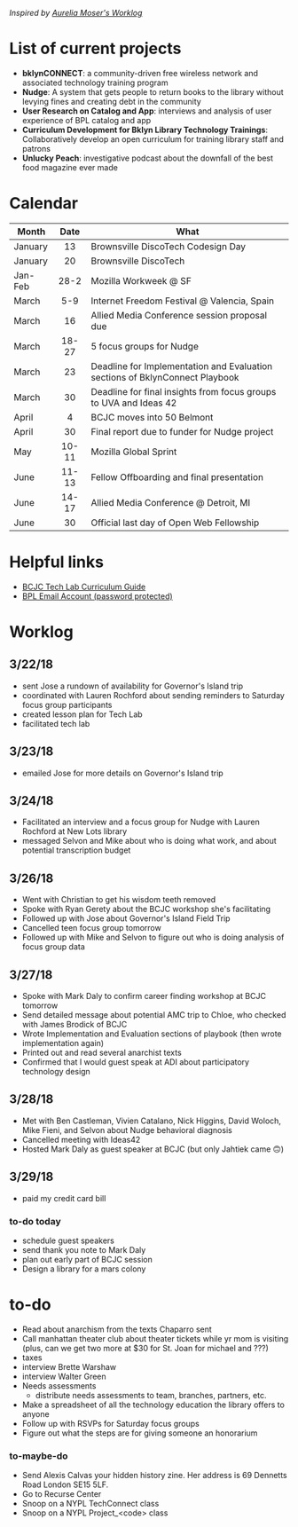 _Inspired by [Aurelia Moser's Worklog](https://github.com/auremoser/mozsci/blob/master/log/worklog.md)_

# List of current projects 
- **bklynCONNECT**: a community-driven free wireless network and associated technology training program
- **Nudge**: A system that gets people to return books to the library without levying fines and creating debt in the community
- **User Research on Catalog and App**: interviews and analysis of user experience of BPL catalog and app
- **Curriculum Development for Bklyn Library Technology Trainings**: Collaboratively develop an open curriculum for training library staff and patrons
- **Unlucky Peach**: investigative podcast about the downfall of the best food magazine ever made

# Calendar
| Month		| Date 	| What |
| --------- | :---: | -----|
| January 	| 13	| Brownsville DiscoTech Codesign Day |
| January	| 20	| Brownsville DiscoTech |
| Jan-Feb	| 28-2	| Mozilla Workweek @ SF |
| March		| 5-9	| Internet Freedom Festival @ Valencia, Spain |
| March 	| 16	| Allied Media Conference session proposal due |
| March		| 18-27	| 5 focus groups for Nudge |
| March		| 23	| Deadline for Implementation and Evaluation sections of BklynConnect Playbook |
| March		| 30	| Deadline for final insights from focus groups to UVA and Ideas 42 |
| April		| 4		| BCJC moves into 50 Belmont |
| April		| 30	| Final report due to funder for Nudge project |
| May		| 10-11	| Mozilla Global Sprint |
| June		| 11-13	| Fellow Offboarding and final presentation |
| June		| 14-17	| Allied Media Conference @ Detroit, MI |
| June		| 30	| Official last day of Open Web Fellowship |

# Helpful links
- [BCJC Tech Lab Curriculum Guide](https://docs.google.com/document/d/1sZLhq8VYMmUQGTuuZ0I7k-LEnMXuVUUwcUOOeXRQPus/edit?usp=sharing)
- [BPL Email Account (password protected)](https://owa.bklynlibrary.org/owa/#)

# Worklog

## 3/22/18
- sent Jose a rundown of availability for Governor's Island trip
- coordinated with Lauren Rochford about sending reminders to Saturday focus group participants
- created lesson plan for Tech Lab
- facilitated tech lab

## 3/23/18
- emailed Jose for more details on Governor's Island trip

## 3/24/18
- Facilitated an interview and a focus group for Nudge with Lauren Rochford at New Lots library
- messaged Selvon and Mike about who is doing what work, and about potential transcription budget

## 3/26/18
- Went with Christian to get his wisdom teeth removed
- Spoke with Ryan Gerety about the BCJC workshop she's facilitating
- Followed up with Jose about Governor's Island Field Trip
- Cancelled teen focus group tomorrow
- Followed up with Mike and Selvon to figure out who is doing analysis of focus group data

## 3/27/18
- Spoke with Mark Daly to confirm career finding workshop at BCJC tomorrow
- Send detailed message about potential AMC trip to Chloe, who checked with James Brodick of BCJC
- Wrote Implementation and Evaluation sections of playbook (then wrote implementation again)
- Printed out and read several anarchist texts
- Confirmed that I would guest speak at ADI about participatory technology design

## 3/28/18
- Met with Ben Castleman, Vivien Catalano, Nick Higgins, David Woloch, Mike Fieni, and Selvon about Nudge behavioral diagnosis
- Cancelled meeting with Ideas42
- Hosted Mark Daly as guest speaker at BCJC (but only Jahtiek came 🙃)

## 3/29/18
- paid my credit card bill

### to-do today
- schedule guest speakers
- send thank you note to Mark Daly
- plan out early part of BCJC session
- Design a library for a mars colony

# to-do
- Read about anarchism from the texts Chaparro sent
- Call manhattan theater club about theater tickets while yr mom is visiting (plus, can we get two more at $30 for St. Joan for michael and ???)
- taxes
- interview Brette Warshaw
- interview Walter Green
- Needs assessments
	- distribute needs assessments to team, branches, partners, etc.
- Make a spreadsheet of all the technology education the library offers to anyone
- Follow up with RSVPs for Saturday focus groups
- Figure out what the steps are for giving someone an honorarium

### to-maybe-do
- Send Alexis Calvas your hidden history zine. Her address is 69 Dennetts Road London SE15 5LF. 
- Go to Recurse Center
- Snoop on a NYPL TechConnect class
- Snoop on a NYPL Project_\<code\> class
